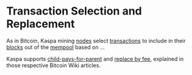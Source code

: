 # Transaction Selection and Replacement

As in Bitcoin, Kaspa mining [nodes](../../glossary.md#full-node) select [transactions](./) to include in their [blocks](../blocks/) out of the [mempool](../../glossary.md#mempool) based on ...

Kaspa supports [child-pays-for-parent](https://en.bitcoin.it/wiki/Miner_fees#Feerates_for_dependent_transactions_.28child-pays-for-parent.29) and [replace by fee](https://en.bitcoin.it/wiki/Replace_by_fee), explained in those respective Bitcoin Wiki articles.

